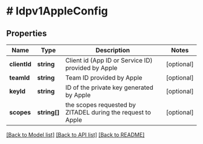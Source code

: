 # # Idpv1AppleConfig

## Properties

Name | Type | Description | Notes
------------ | ------------- | ------------- | -------------
**clientId** | **string** | Client id (App ID or Service ID) provided by Apple | [optional]
**teamId** | **string** | Team ID provided by Apple | [optional]
**keyId** | **string** | ID of the private key generated by Apple | [optional]
**scopes** | **string[]** | the scopes requested by ZITADEL during the request to Apple | [optional]

[[Back to Model list]](../../README.md#models) [[Back to API list]](../../README.md#endpoints) [[Back to README]](../../README.md)
